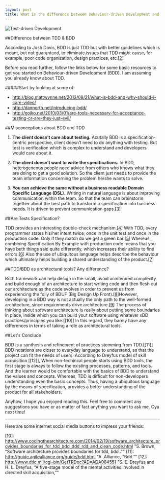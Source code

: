 ```yaml
---
layout: post
title: What is the difference between Behaviour-driven Development and Test-driven Development?
---
```


<img style="display: block; margin-left: auto; margin-right: auto;" src="{{ site.baseurl }}/images/tdd.png" alt="Test-driven Development">

##Difference between TDD & BDD

According to Josh Davis, BDD is just TDD but with better guidelines which is meant, but not guaranteed, to eliminate issues that TDD might cause, for example, poor code organization, design practices, etc.[[2]]

Before you read further, follow the links below for some basic resources to get you started on Behaviour-driven Development (BDD). I am assuming you already know about TDD.


#####Start by looking at some of:

* http://blog.mattwynne.net/2013/08/21/what-is-bdd-and-why-should-i-care-video/
* http://dannorth.net/introducing-bdd/
* http://gojko.net/2010/03/01/are-tools-necessary-for-acceptance-testing-or-are-they-just-evil/

##Misconceptions about BDD and TDD

1. **The client doesn’t care about testing.**
Acutally BDD is a specification-centric perspective, client doesn’t need to do anything with testing. But test is verification which is complex to understand and developers would care about it.

2. **The client doesn’t want to write the specifications.**
In BDD, heterogeneous people need advice from others who knows what they are doing to get a good solution. So the client just needs to provide the team information concerning the problem he/she wants to solve.

3. **You can achieve the same without a business readable Domain Specific Language (DSL).**
Writing in natural language is about improving communication within the team. So that the team can brainstorm together about the best path to transform a specification into business needs. It is driven to prevent communication gaps.[[3]]

##Are Tests Specification?

TDD provides an interesting double-check mechanism.[[4]] With TDD, every programmer states his/her intent twice; once in the unit test and once in the production code. Only if they match do we get a green bar.[[5]] Whereas, combining Specification By Example with production code means that you have both things said quite differently, which increases their ability to find errors.[[6]] Also the use of ubiquitous language helps describe the behaviour which ultimately helps building a shared understanding of the product.[[7]]

##TDD/BDD as architectural tools? Any difference?

Both framework can help design in the small, avoid unintended complexity and build enough of an architecture to start writing code and then flesh out our architecture as the code evolves in order to prevent us from experiencing the folly of BDUF (Big Design Up Front).[[8]]However, developing in a BDD way is not actually the only path to the well-formed architecture, since requirements drive architecture.[[9]] The process of thinking about software architecture is really about putting some boundaries in place, inside which you can build your software using whatever xDD practices/principles you like.[[10]] In this regard, they barely have any differences in terms of taking a role as architectural tools.

##Let's Conclude

BDD is a synthesis and refinement of practices stemming from TDD.[[11]] BDD notations are closer to everyday language to understand, so that the project can fit the needs of users. According to Dreyfus model of skill acquisition [[12]], When non-techincal people starts using BDD tools, the first stage is always to follow the existing processes, patterns, and tools. And the learner would be comfortable with the basics of BDD to understand the values and concepts. Whereas, TDD is difficult for non-developers understanding even the basic concepts. Thus, having a ubiquitous language by the means of specification, provides a better understanding of the product for all stakeholders.

Anyhow, I hope you enjoyed reading this. Feel free to comment any suggestions you have or as matter of fact anything you want to ask me. Cya next time!

---
Here are some internet social media buttons to impress your friends: 

[1]: http://lostechies.com/derekgreer/2011/03/21/effective-tests-test-first/ "D. Greer, “Effective tests: Test first.”"
[2]: https://joshldavis.com/2013/05/27/difference-between-tdd-and-bdd/ "J. Davis, “The difference between tdd and bdd.”"
[3]: http://www.thoughtworks.com/insights/blog/3-misconceptions-about-bdd "N. Pufal and J. Vieira, “3 misconceptions about bdd.”"
[4]: http://xp123.com/articles/2005/02/ "B. Wake, “Pattern patter: Anonymous subclass with instance initializer.”"
[5]: http://accu.org/index.php/journals/1325 "A. Petersen, “Design in test-driven development.”"
[6]: http://martinfowler.com/bliki/SpecificationByExample.html "M. Fowler, “Specification by example.”"
[7]:  http://agilecoach.typepad.com/agile-coaching/2012/03/bdd-in-a-nutshell.html "R. Davies, “Bdd in a nutshell.”"
[8]: http://www.infoq.com/presentations/TDD-BDD-as-Architectural-Tools "J. Kovacs, “Tdd/bdd as architectural tools.”"
[9]: https://vimeo.com/user22258446/review/79092608/600e7bd650 "T. Gilb, “Software architecture - what is wrong with current software architecture methods: and 10 principles for improvement.”"
[10]: http://www.codingthearchitecture.com/2014/02/19/software_architecture_provides_boundaries_for_tdd_bdd_ddd_rdd_and_clean_code.html "S. Brown, “Software architecture provides boundaries for tdd, bdd..""
[11]: http://guide.agilealliance.org/guide/bdd.html "A. Alliance, “Bdd.”"
[12]: http://www.dtic.mil/cgi-bin/GetTRDoc?AD=ADA084551 "S. E. Dreyfus and H. L. Dreyfus, “A five-stage model of the mental activities involved in directed skill acquisition,”"
